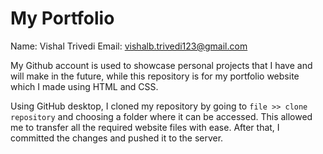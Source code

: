 # My Portfolio
Name: Vishal Trivedi
Email: vishalb.trivedi123@gmail.com

My Github account is used to showcase personal projects that I have and will make in the future, while this repository is for my portfolio website which I made using HTML and CSS.

Using GitHub desktop, I cloned my repository by going to `file >> clone repository` and choosing a folder where it can be accessed. This allowed me to transfer all the required website files with ease. After that, I committed the changes and pushed it to the server.
